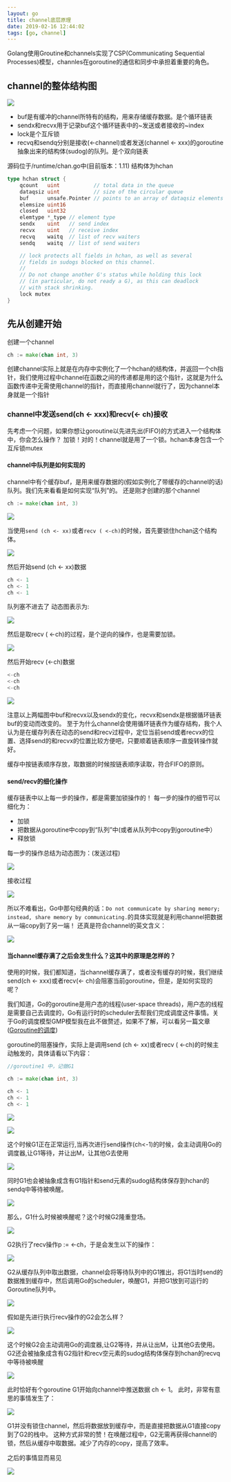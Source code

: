 ```yaml
---
layout: go
title: channel底层原理
date: 2019-02-16 12:44:02
tags: [go, channel]
---
```


Golang使用Groutine和channels实现了CSP(Communicating Sequential Processes)模型，channles在goroutine的通信和同步中承担着重要的角色。

<!--more-->

## channel的整体结构图

![](https://ws3.sinaimg.cn/large/b09f1c9dly1g24g49tkszj20oy0ipwgr.jpg)

- buf是有缓冲的channel所特有的结构，用来存储缓存数据。是个循环链表
- sendx和recvx用于记录buf这个循环链表中的~发送或者接收的~index
- lock是个互斥锁
- recvq和sendq分别是接收(<-channel)或者发送(channel <- xxx)的goroutine抽象出来的结构体(sudog)的队列。是个双向链表

源码位于/runtime/chan.go中(目前版本：1.11) 结构体为hchan

```go
type hchan struct {
	qcount   uint           // total data in the queue
	dataqsiz uint           // size of the circular queue
	buf      unsafe.Pointer // points to an array of dataqsiz elements
	elemsize uint16
	closed   uint32
	elemtype *_type // element type
	sendx    uint   // send index
	recvx    uint   // receive index
	recvq    waitq  // list of recv waiters
	sendq    waitq  // list of send waiters

	// lock protects all fields in hchan, as well as several
	// fields in sudogs blocked on this channel.
	//
	// Do not change another G's status while holding this lock
	// (in particular, do not ready a G), as this can deadlock
	// with stack shrinking.
	lock mutex
}
```

## 先从创建开始
创建一个channel
```go
ch := make(chan int, 3)
```

创建channel实际上就是在内存中实例化了一个hchan的结构体，并返回一个ch指针，我们使用过程中channel在函数之间的传递都是用的这个指针，这就是为什么函数传递中无需使用channel的指针，而直接用channel就行了，因为channel本身就是一个指针

### channel中发送send(ch <- xxx)和recv(<- ch)接收
先考虑一个问题，如果你想让goroutine以先进先出(FIFO)的方式进入一个结构体中，你会怎么操作？ 加锁！对的！channel就是用了一个锁。hchan本身包含一个互斥锁mutex

#### channel中队列是如何实现的
channel中有个缓存buf，是用来缓存数据的(假如实例化了带缓存的channel的话)队列。我们先来看看是如何实现“队列”的。 还是刚才创建的那个channel

```go
ch := make(chan int, 3)
```

![](https://wx1.sinaimg.cn/large/b09f1c9dly1g24hm3v1q2j20m80goabf.jpg)

当使用`send (ch <- xx)`或者`recv ( <-ch)`的时候，首先要锁住hchan这个结构体。

![](https://wx3.sinaimg.cn/large/b09f1c9dly1g24hrd009zj20m80gowf6.jpg)

然后开始send (ch <- xx)数据

```go
ch <- 1
ch <- 1
ch <- 1
```

队列塞不进去了 动态图表示为:

![](https://ws1.sinaimg.cn/large/b09f1c9dly1g24hsjihb5g20m80got9a.gif)

然后是取recv ( <-ch)的过程，是个逆向的操作，也是需要加锁。

![](https://ws4.sinaimg.cn/large/b09f1c9dly1g24htditfzj20m80got9q.jpg)

然后开始recv (<-ch)数据

```go
<-ch
<-ch
<-ch
```

![](https://wx1.sinaimg.cn/large/b09f1c9dly1g24hur7e1vg20m80gojry.gif)

注意以上两幅图中buf和recvx以及sendx的变化，recvx和sendx是根据循环链表buf的变动而改变的。
至于为什么channel会使用循环链表作为缓存结构，我个人认为是在缓存列表在动态的send和recv过程中，定位当前send或者recvx的位置、选择send的和recvx的位置比较方便吧，只要顺着链表顺序一直旋转操作就好。  

缓存中按链表顺序存放，取数据的时候按链表顺序读取，符合FIFO的原则。

#### send/recv的细化操作
缓存链表中以上每一步的操作，都是需要加锁操作的！
每一步的操作的细节可以细化为：
- 加锁
- 把数据从goroutine中copy到“队列”中(或者从队列中copy到goroutine中）
- 释放锁

每一步的操作总结为动态图为：(发送过程)

![](https://ws2.sinaimg.cn/large/b09f1c9dly1g24hxrj6n4g20m80got9l.gif)

接收过程

![](https://ws1.sinaimg.cn/large/b09f1c9dly1g24hy8pegxg20m80go3zg.gif)

所以不难看出，Go中那句经典的话：`Do not communicate by sharing memory; instead, share memory by communicating.`的具体实现就是利用channel把数据从一端copy到了另一端！
还真是符合channel的英文含义：

![](https://wx2.sinaimg.cn/large/b09f1c9dly1g24hz09s7kg20m80go74v.gif)

#### 当channel缓存满了之后会发生什么？这其中的原理是怎样的？
使用的时候，我们都知道，当channel缓存满了，或者没有缓存的时候，我们继续send(ch <- xxx)或者recv(<- ch)会阻塞当前goroutine，但是，是如何实现的呢？

我们知道，Go的goroutine是用户态的线程(user-space threads)，用户态的线程是需要自己去调度的，Go有运行时的scheduler去帮我们完成调度这件事情。关于Go的调度模型GMP模型我在此不做赘述，如果不了解，可以看另一篇文章([Goroutine的调度](https://fitzix.github.io/2019/01/10/Goroutine%E7%9A%84%E8%B0%83%E5%BA%A6/))

goroutine的阻塞操作，实际上是调用send (ch <- xx)或者recv ( <-ch)的时候主动触发的，具体请看以下内容：

```go
//goroutine1 中，记做G1

ch := make(chan int, 3)

ch <- 1
ch <- 1
ch <- 1
```
![](https://wx2.sinaimg.cn/large/b09f1c9dly1g24i38jrwuj20m80goq41.jpg)

![](https://ws1.sinaimg.cn/large/b09f1c9dly1g24i3hgvzbj20m80goabk.jpg)

这个时候G1正在正常运行,当再次进行send操作(ch<-1)的时候，会主动调用Go的调度器,让G1等待，并让出M，让其他G去使用

![](https://wx4.sinaimg.cn/large/b09f1c9dly1g24i4ztmzyj20m80gotc5.jpg)

同时G1也会被抽象成含有G1指针和send元素的sudog结构体保存到hchan的sendq中等待被唤醒。

![](https://wx4.sinaimg.cn/large/b09f1c9dly1g24i5v4k3kg20m80go3zu.gif)

那么，G1什么时候被唤醒呢？这个时候G2隆重登场。

![](https://ws2.sinaimg.cn/large/b09f1c9dly1g24i7hnwndj20m80gogmw.jpg)

G2执行了recv操作p := <-ch，于是会发生以下的操作：

![](https://wx2.sinaimg.cn/large/b09f1c9dly1g24i7sel6gg20m80godhw.gif)

G2从缓存队列中取出数据，channel会将等待队列中的G1推出，将G1当时send的数据推到缓存中，然后调用Go的scheduler，唤醒G1，并把G1放到可运行的Goroutine队列中。

![](https://ws1.sinaimg.cn/large/b09f1c9dly1g24i8qxueig20m80gogmj.gif)


假如是先进行执行recv操作的G2会怎么样？

![](https://wx4.sinaimg.cn/large/b09f1c9dly1g24iafv9ipj20m80go41h.jpg)

这个时候G2会主动调用Go的调度器,让G2等待，并从让出M，让其他G去使用。 G2还会被抽象成含有G2指针和recv空元素的sudog结构体保存到hchan的recvq中等待被唤醒

![](https://wx4.sinaimg.cn/large/b09f1c9dly1g24iaxmr7ag20m80go0tt.gif)

此时恰好有个goroutine G1开始向channel中推送数据 ch <- 1。 此时，非常有意思的事情发生了：

![](https://wx1.sinaimg.cn/large/b09f1c9dly1g24ibc8cs3g20m80gojst.gif)

G1并没有锁住channel，然后将数据放到缓存中，而是直接把数据从G1直接copy到了G2的栈中。 这种方式非常的赞！在唤醒过程中，G2无需再获得channel的锁，然后从缓存中取数据。减少了内存的copy，提高了效率。

之后的事情显而易见

![](https://ws4.sinaimg.cn/large/b09f1c9dly1g24iprdqb9g20m80go757.gif)
